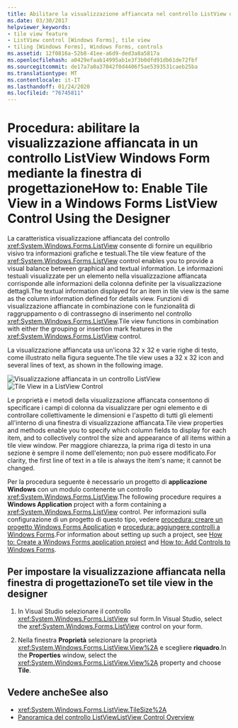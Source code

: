 ```yaml
---
title: Abilitare la visualizzazione affiancata nel controllo ListView usando la finestra di progettazione
ms.date: 03/30/2017
helpviewer_keywords:
- tile view feature
- ListView control [Windows Forms], tile view
- tiling [Windows Forms], Windows Forms, controls
ms.assetid: 12f0816a-52b8-41ee-a6d9-ded3a8a5817a
ms.openlocfilehash: a0429efaab14995ab1e3f3b0dfd91db61de72fbf
ms.sourcegitcommit: de17a7a0a37042f0d4406f5ae5393531caeb25ba
ms.translationtype: MT
ms.contentlocale: it-IT
ms.lasthandoff: 01/24/2020
ms.locfileid: "76745811"
---
```

# <a name="how-to-enable-tile-view-in-a-windows-forms-listview-control-using-the-designer"></a><span data-ttu-id="dc876-102">Procedura: abilitare la visualizzazione affiancata in un controllo ListView Windows Form mediante la finestra di progettazione</span><span class="sxs-lookup"><span data-stu-id="dc876-102">How to: Enable Tile View in a Windows Forms ListView Control Using the Designer</span></span>
<span data-ttu-id="dc876-103">La caratteristica visualizzazione affiancata del controllo <xref:System.Windows.Forms.ListView> consente di fornire un equilibrio visivo tra informazioni grafiche e testuali.</span><span class="sxs-lookup"><span data-stu-id="dc876-103">The tile view feature of the <xref:System.Windows.Forms.ListView> control enables you to provide a visual balance between graphical and textual information.</span></span> <span data-ttu-id="dc876-104">Le informazioni testuali visualizzate per un elemento nella visualizzazione affiancata corrisponde alle informazioni della colonna definite per la visualizzazione dettagli.</span><span class="sxs-lookup"><span data-stu-id="dc876-104">The textual information displayed for an item in tile view is the same as the column information defined for details view.</span></span> <span data-ttu-id="dc876-105">Funzioni di visualizzazione affiancate in combinazione con le funzionalità di raggruppamento o di contrassegno di inserimento nel controllo <xref:System.Windows.Forms.ListView>.</span><span class="sxs-lookup"><span data-stu-id="dc876-105">Tile view functions in combination with either the grouping or insertion mark features in the <xref:System.Windows.Forms.ListView> control.</span></span>

 <span data-ttu-id="dc876-106">La visualizzazione affiancata usa un'icona 32 x 32 e varie righe di testo, come illustrato nella figura seguente.</span><span class="sxs-lookup"><span data-stu-id="dc876-106">The tile view uses a 32 x 32 icon and several lines of text, as shown in the following image.</span></span>

 <span data-ttu-id="dc876-107">![Visualizzazione affiancata in un controllo ListView](./media/enable-tile-view-in-a-wf-listview-control-using-the-designer/tile-view-in-listview-control.gif "Icone e testo di visualizzazione affiancata")</span><span class="sxs-lookup"><span data-stu-id="dc876-107">![Tile View in a ListView Control](./media/enable-tile-view-in-a-wf-listview-control-using-the-designer/tile-view-in-listview-control.gif "Tile view icons and text")</span></span>

 <span data-ttu-id="dc876-108">Le proprietà e i metodi della visualizzazione affiancata consentono di specificare i campi di colonna da visualizzare per ogni elemento e di controllare collettivamente le dimensioni e l'aspetto di tutti gli elementi all'interno di una finestra di visualizzazione affiancata.</span><span class="sxs-lookup"><span data-stu-id="dc876-108">Tile view properties and methods enable you to specify which column fields to display for each item, and to collectively control the size and appearance of all items within a tile view window.</span></span> <span data-ttu-id="dc876-109">Per maggiore chiarezza, la prima riga di testo in una sezione è sempre il nome dell'elemento; non può essere modificato.</span><span class="sxs-lookup"><span data-stu-id="dc876-109">For clarity, the first line of text in a tile is always the item's name; it cannot be changed.</span></span>

 <span data-ttu-id="dc876-110">Per la procedura seguente è necessario un progetto di **applicazione Windows** con un modulo contenente un controllo <xref:System.Windows.Forms.ListView>.</span><span class="sxs-lookup"><span data-stu-id="dc876-110">The following procedure requires a **Windows Application** project with a form containing a <xref:System.Windows.Forms.ListView> control.</span></span> <span data-ttu-id="dc876-111">Per informazioni sulla configurazione di un progetto di questo tipo, vedere [procedura: creare un progetto Windows Forms Application](/visualstudio/ide/step-1-create-a-windows-forms-application-project) e [procedura: aggiungere controlli a Windows Forms](how-to-add-controls-to-windows-forms.md).</span><span class="sxs-lookup"><span data-stu-id="dc876-111">For information about setting up such a project, see [How to: Create a Windows Forms application project](/visualstudio/ide/step-1-create-a-windows-forms-application-project) and [How to: Add Controls to Windows Forms](how-to-add-controls-to-windows-forms.md).</span></span>

## <a name="to-set-tile-view-in-the-designer"></a><span data-ttu-id="dc876-112">Per impostare la visualizzazione affiancata nella finestra di progettazione</span><span class="sxs-lookup"><span data-stu-id="dc876-112">To set tile view in the designer</span></span>

1. <span data-ttu-id="dc876-113">In Visual Studio selezionare il controllo <xref:System.Windows.Forms.ListView> sul form.</span><span class="sxs-lookup"><span data-stu-id="dc876-113">In Visual Studio, select the <xref:System.Windows.Forms.ListView> control on your form.</span></span>

2. <span data-ttu-id="dc876-114">Nella finestra **Proprietà** selezionare la proprietà <xref:System.Windows.Forms.ListView.View%2A> e scegliere **riquadro**.</span><span class="sxs-lookup"><span data-stu-id="dc876-114">In the **Properties** window, select the <xref:System.Windows.Forms.ListView.View%2A> property and choose **Tile**.</span></span>

## <a name="see-also"></a><span data-ttu-id="dc876-115">Vedere anche</span><span class="sxs-lookup"><span data-stu-id="dc876-115">See also</span></span>

- <xref:System.Windows.Forms.ListView.TileSize%2A>
- [<span data-ttu-id="dc876-116">Panoramica del controllo ListView</span><span class="sxs-lookup"><span data-stu-id="dc876-116">ListView Control Overview</span></span>](listview-control-overview-windows-forms.md)
